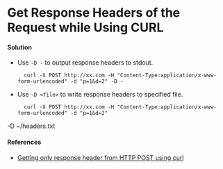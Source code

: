 # Get Response Headers of the Request while Using CURL

#### Solution
* Use `-D -` to output response headers to stdout.

        curl -X POST http://xx.com -H "Content-Type:application/x-www-form-urlencoded" -d "p=1&d=2" -D -

* Use `-D <file>` to write response headers to specified file.

        curl -X POST http://xx.com -H "Content-Type:application/x-www-form-urlencoded" -d "p=1&d=2"
-D ~/headers.txt

#### References
* [Getting only response header from HTTP POST using curl](http://stackoverflow.com/questions/10060098/getting-only-response-header-from-http-post-using-curl)

